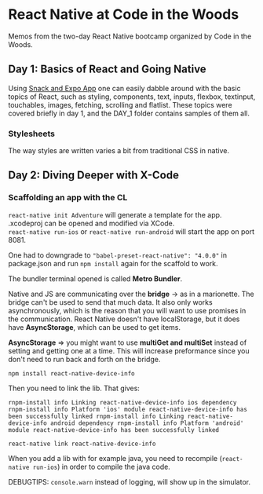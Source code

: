 # React Native at Code in the Woods
Memos from the two-day React Native bootcamp organized by Code in the Woods.

## Day 1: Basics of React and Going Native
Using [Snack and Expo App](https://snack.expo.io/) one can easily dabble around with the basic topics of React, such as styling, components, text, inputs, flexbox, textinput, touchables, images, fetching, scrolling and flatlist. These topics were covered briefly in day 1, and the DAY_1 folder contains samples of them all.

### Stylesheets
The way styles are written varies a bit from traditional CSS in native. 

## Day 2: Diving Deeper with X-Code

### Scaffolding an app with the CL

`react-native init Adventure` will generate a template for the app. 
.xcodeproj can be opened and modified via XCode.  
`react-native run-ios` or `react-native run-android` will start the app on port 8081.  

One had to downgrade to `"babel-preset-react-native": "4.0.0"` in package.json and run `npm install` again for the scaffold to work. 

The bundler terminal opened is called **Metro Bundler**.

Native and JS are communicating over the **bridge** -> as in a marionette. The bridge can't be used to send that much data. It also only works asynchronously, which is the reason that you will want to use promises in the communication. React Native doesn't have localStorage, but it does have **AsyncStorage**, which can be used to get items. 

**AsyncStorage** => you might want to use **multiGet and multiSet** instead of setting and getting one at a time. This will increase preformance since you don't need to run back and forth on the bridge.

`npm install react-native-device-info`

Then you need to link the lib. That gives:  

`rnpm-install info Linking react-native-device-info ios dependency
rnpm-install info Platform 'ios' module react-native-device-info has been successfully linked
rnpm-install info Linking react-native-device-info android dependency
rnpm-install info Platform 'android' module react-native-device-info has been successfully linked`

`react-native link react-native-device-info`

When you add a lib with for example java, you need to recompile (`react-native run-ios`) in order to compile the java code.  

DEBUGTIPS: `console.warn` instead of logging, will show up in the simulator.
